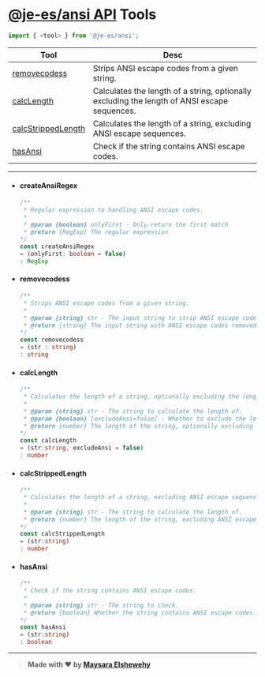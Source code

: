 # [@je-es/ansi API](./api.md) Tools

```ts
import { <tool> } from '@je-es/ansi';
```

| Tool                                      | Desc                                                                                         |
| ----------------------------------------- | -------------------------------------------------------------------------------------------- |
| [removecodess](#removecodess)             | Strips ANSI escape codes from a given string.                                                |
| [calcLength](#calcLength)                 | Calculates the length of a string, optionally excluding the length of ANSI escape sequences. |
| [calcStrippedLength](#calcStrippedLength) | Calculates the length of a string, excluding ANSI escape sequences.                          |
| [hasAnsi](#hasAnsi)                       | Check if the string contains ANSI escape codes.                                              |

---

- #### createAnsiRegex

    ```ts
    /**
     * Regular expression to handling ANSI escape codes.
     *
     * @param {boolean} onlyFirst - Only return the first match
     * @return {RegExp} The regular expression
    */
    const createAnsiRegex
    = (onlyFirst: boolean = false)
    : RegExp
    ```

- #### removecodess

    ```ts
    /**
     * Strips ANSI escape codes from a given string.
     *
     * @param {string} str - The input string to strip ANSI escape codes from.
     * @return {string} The input string with ANSI escape codes removed.
    */
    const removecodess
    = (str : string)
    : string
    ```

- #### calcLength

    ```ts
    /**
     * Calculates the length of a string, optionally excluding the length of ANSI escape sequences.
     *
     * @param {string} str - The string to calculate the length of.
     * @param {boolean} [excludeAnsi=false] - Whether to exclude the length of ANSI escape sequences.
     * @return {number} The length of the string, optionally excluding the length of ANSI escape sequences.
    */
    const calcLength
    = (str:string, excludeAnsi = false)
    : number
    ```

- #### calcStrippedLength

    ```ts
    /**
     * Calculates the length of a string, excluding ANSI escape sequences.
     *
     * @param {string} str - The string to calculate the length of.
     * @return {number} The length of the string, excluding ANSI escape sequences.
    */
    const calcStrippedLength
    = (str:string)
    : number
    ```

- #### hasAnsi

    ```ts
    /**
     * Check if the string contains ANSI escape codes.
     *
     * @param {string} str - The string to check.
     * @return {boolean} Whether the string contains ANSI escape codes.
    */
    const hasAnsi
    = (str:string)
    : boolean
    ```

---

> **Made with ❤ by [Maysara Elshewehy](https://github.com/Maysara-Elshewehy)**
